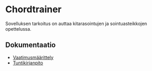 # Chordtrainer

Sovelluksen tarkoitus on auttaa kitarasointujen ja sointuasteikkojen opettelussa.




## Dokumentaatio

* [Vaatimusmäärittely](https://github.com/olevaltt/ot-harjoitustyo_2021/blob/master/dokumentaatio/vaatimusmaarittely.md)
* [Tuntikirjanpito](https://github.com/olevaltt/ot-harjoitustyo_2021/blob/master/dokumentaatio/tuntikirjanpito.md)
